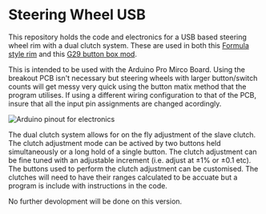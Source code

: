 # Steering Wheel USB

This repository holds the code and electronics for a USB based steering wheel rim with a dual clutch system. These are used in both this [Formula style rim](https://www.thingiverse.com/) and this [G29 button box mod](https://www.thingiverse.com/).

This is intended to be used with the Arduino Pro Mirco Board. Using the breakout PCB isn't necessary but steering wheels with larger button/switch counts will get messy very quick using the button matix method that the program utilises. If using a different wiring configuration to that of the PCB, insure that all the input pin assignments are changed acordingly. 

![Arduino pinout for electronics](https://github.com/Jellyitt/Steering_Wheel_USB/blob/main/PinOut.png?raw=true)

The dual clutch system allows for on the fly adjustment of the slave clutch. The clutch adjustment mode can be actived by two buttons held simultaneously or a long hold of a single button. The clutch adjustment can be fine tuned with an adjustable increment (i.e. adjust at ±1% or ±0.1 etc). The buttons used to perform the clutch adjustment can be customised. The clutches will need to have their ranges calculated to be accuate but a program is include with instructions in the code.   

No further devolopment will be done on this version.
